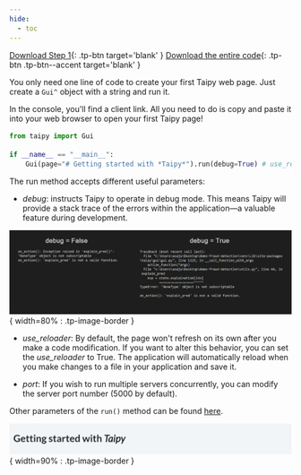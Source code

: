 ```yaml
---
hide:
  - toc
---
```

[Download Step 1](./../src/step_01.zip){: .tp-btn target='blank' }
[Download the entire code](./../src/src.zip){: .tp-btn .tp-btn--accent target='blank' }


You only need one line of code to create your first Taipy web page. Just create a `Gui^`
object with a string and run it.

In the console, you'll find a client link. All you need to do is copy and paste it into
your web browser to open your first Taipy page!


```python
from taipy import Gui

if __name__ == "__main__":
    Gui(page="# Getting started with *Taipy*").run(debug=True) # use_reloader=True
```

The run method accepts different useful parameters:

- _debug_: instructs Taipy to operate in debug mode. This means Taipy will provide a
stack trace of the errors within the application—a valuable feature during
development.

![Debug mode](images/debug_mode.png){ width=80% : .tp-image-border }

- _use_reloader_: By default, the page won't refresh on its own after you make a code
modification. If you want to alter this behavior, you can set the *use_reloader* to
True. The application will automatically reload when you make changes to a file in
your application and save it.

- _port_: If you wish to run multiple servers concurrently, you can modify the server
port number (5000 by default).

Other parameters of the `run()` method can be found
[here](../../../../userman/advanced_features/configuration/gui-config.md#configuring-the-gui-instance).

![First Web Page](images/result.png){ width=90% : .tp-image-border }
